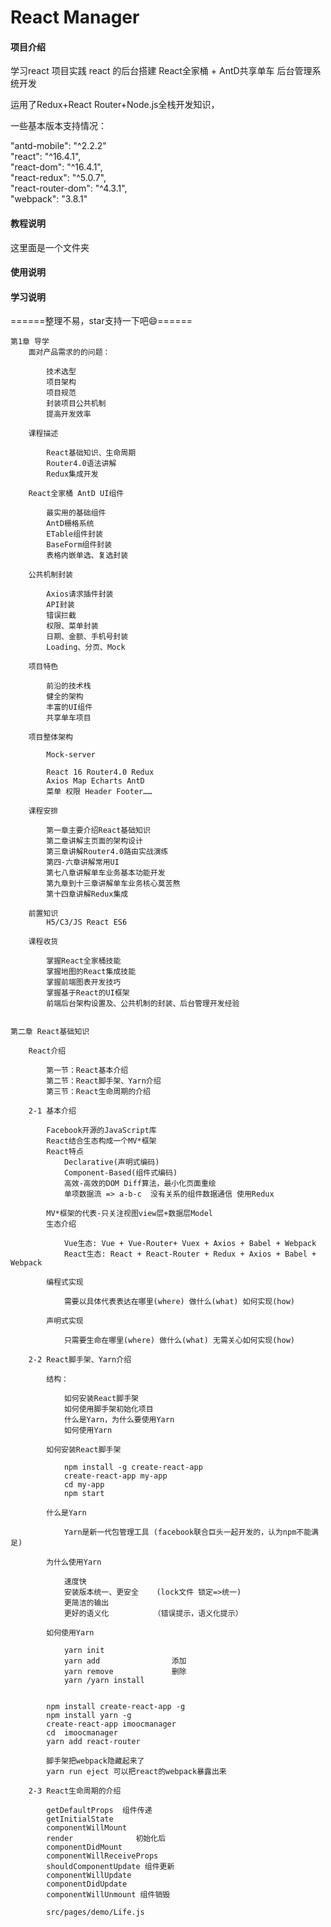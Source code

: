 # React Manager

#### 项目介绍

学习react 项目实践 react 的后台搭建 
React全家桶 + AntD共享单车 后台管理系统开发

运用了Redux+React Router+Node.js全栈开发知识，

一些基本版本支持情况：

"antd-mobile": "^2.2.2"<br />
"react": "^16.4.1",<br />
"react-dom": "^16.4.1",<br />
"react-redux": "^5.0.7",<br />
"react-router-dom": "^4.3.1",<br />
"webpack": "3.8.1"<br />

<!-- #### 效果展示 -->


<!-- ######  <div align="center"> ======注册功能 分为两种身份======</div> -->



<!-- <div align="center"><img width="375" height="667" src="https://github.com/well-monkey/LearnReact-Redux-Route-node/raw/master/example/static/register.gif"/></div> -->
<!-- ![image](https://github.com/well-monkey/LearnReact-Redux-Route-node/raw/master/example/static/register.gif) -->



<!-- ######   <div align="center">====== ======</div> -->


<!-- ![image](https://github.com/well-monkey/LearnReact-Redux-Route-node/raw/master/example/static/login.gif) -->


<!-- <div align="center"><img width="375" height="667" src="https://github.com/well-monkey/LearnReact-Redux-Route-node/raw/master/example/static/login.gif"/></div> -->






#### 教程说明

 这里面是一个文件夹  

<!-- 1. 一个是example是react的一些简单的小例子，可以根据官网和本文件进行演练熟悉 react的一些基本的知识 -->
<!-- 2. 另外一个是一个整体的项目 引入antUI组件 做的一个招聘求职的app 下面是APP文件的使用方式 -->

#### 使用说明

<!-- 1. cd imooc             //进入整体项目目录 -->
<!-- 2. npm install          //安装依赖
3. npm run server       //启动后台服务 端口9093
4. npm run start        //启动项目查看 端口3000 -->

#### 学习说明

 ======整理不易，star支持一下吧:smile:======   

```
第1章 导学
    面对产品需求的的问题：

        技术选型
        项目架构
        项目规范
        封装项目公共机制
        提高开发效率

    课程描述

        React基础知识、生命周期
        Router4.0语法讲解
        Redux集成开发

    React全家桶 AntD UI组件 

        最实用的基础组件
        AntD栅格系统
        ETable组件封装
        BaseForm组件封装
        表格内嵌单选、复选封装

    公共机制封装

        Axios请求插件封装
        API封装
        错误拦截
        权限、菜单封装
        日期、金额、手机号封装
        Loading、分页、Mock

    项目特色

        前沿的技术栈
        健全的架构
        丰富的UI组件
        共享单车项目

    项目整体架构
        
        Mock-server

        React 16 Router4.0 Redux
        Axios Map Echarts AntD 
        菜单 权限 Header Footer……
    
    课程安排

        第一章主要介绍React基础知识
        第二章讲解主页面的架构设计
        第三章讲解Router4.0路由实战演练
        第四-六章讲解常用UI
        第七八章讲解单车业务基本功能开发
        第九章到十三章讲解单车业务核心莫苦熬
        第十四章讲解Redux集成
    
    前置知识
        H5/C3/JS React ES6

    课程收货

        掌握React全家桶技能
        掌握地图的React集成技能
        掌握前端图表开发技巧
        掌握基于React的UI框架
        前端后台架构设置及、公共机制的封装、后台管理开发经验
    
```




```
第二章 React基础知识

    React介绍

        第一节：React基本介绍
        第二节：React脚手架、Yarn介绍
        第三节：React生命周期的介绍

    2-1 基本介绍

        Facebook开源的JavaScript库
        React结合生态构成一个MV*框架
        React特点
            Declarative(声明式编码)
            Component-Based(组件式编码)
            高效-高效的DOM Diff算法，最小化页面重绘
            单项数据流 => a-b-c  没有关系的组件数据通信 使用Redux

        MV*框架的代表-只关注视图view层+数据层Model
        生态介绍

            Vue生态: Vue + Vue-Router+ Vuex + Axios + Babel + Webpack
            React生态: React + React-Router + Redux + Axios + Babel + Webpack

        编程式实现

            需要以具体代表表达在哪里(where) 做什么(what) 如何实现(how)
        
        声明式实现

            只需要生命在哪里(where) 做什么(what) 无需关心如何实现(how)
    
    2-2 React脚手架、Yarn介绍

        结构：

            如何安装React脚手架
            如何使用脚手架初始化项目
            什么是Yarn，为什么要使用Yarn
            如何使用Yarn

        如何安装React脚手架

            npm install -g create-react-app
            create-react-app my-app
            cd my-app
            npm start

        什么是Yarn 

            Yarn是新一代包管理工具 (facebook联合巨头一起开发的，认为npm不能满足)
        
        为什么使用Yarn   

            速度快       
            安装版本统一、更安全    (lock文件 锁定=>统一)
            更简洁的输出        
            更好的语义化          （错误提示，语义化提示）

        如何使用Yarn 

            yarn init 
            yarn add                添加
            yarn remove             删除
            yarn /yarn install 
            
        
        npm install create-react-app -g
        npm install yarn -g
        create-react-app imoocmanager 
        cd  imoocmanager 
        yarn add react-router

        脚手架把webpack隐藏起来了 
        yarn run eject 可以把react的webpack暴露出来
    
    2-3 React生命周期的介绍

        getDefaultProps  组件传递
        getInitialState  
        componentWillMount
        render              初始化后 
        componentDidMount 
        componentWillReceiveProps
        shouldComponentUpdate 组件更新
        componentWillUpdate
        componentDidUpdate
        componentWillUnmount 组件销毁   

        src/pages/demo/Life.js
        

```